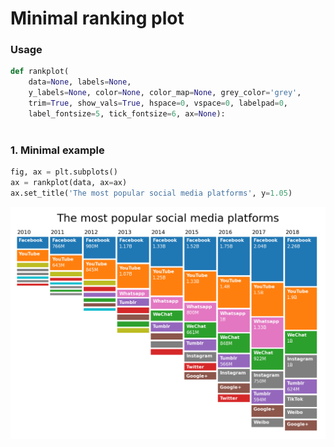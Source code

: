 # Minimal ranking plot


### Usage

```python
def rankplot(    
    data=None, labels=None,
    y_labels=None, color=None, color_map=None, grey_color='grey',
    trim=True, show_vals=True, hspace=0, vspace=0, labelpad=0, 
    label_fontsize=5, tick_fontsize=6, ax=None):
    
```



### 1. Minimal example

```python
fig, ax = plt.subplots()
ax = rankplot(data, ax=ax)
ax.set_title('The most popular social media platforms', y=1.05)
```
![](examples/basic.png)
